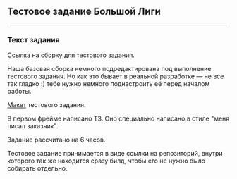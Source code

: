 ## Тестовое задание Большой Лиги

---
### Текст задания ###

[Ссылка](https://github.com/htmlonelove/big-liga-onboarding) на сборку для тестового задания.

Наша базовая сборка немного подредактирована под выполнение тестового задания. Но как это бывает в реальной разработке — не все так гладко :) тебе нужно немного поднастроить её перед началом работы.

[Макет](https://www.figma.com/file/M2sXJobBTZ6JV96x5e2x8s/%D0%A2%D0%B5%D1%81%D1%82%D0%BE%D0%B2%D0%BE%D0%B5-%D0%B7%D0%B0%D0%B4%D0%B0%D0%BD%D0%B8%D0%B5-%D0%91%D0%BE%D0%BB%D1%8C%D1%88%D0%BE%D0%B9-%D0%9B%D0%B8%D0%B3%D0%B8---HH?node-id=9%3A534) тестового задания.

В первом фрейме написано ТЗ. Оно специально написано в стиле "меня писал заказчик".

Задание рассчитано на 6 часов.

Тестовое задание принимается в виде ссылки на репозиторий, внутри которого так же находится сразу билд, чтобы его не нужно было собирать отдельно.
